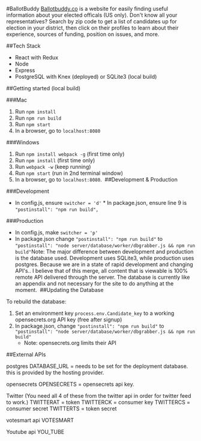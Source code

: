 #BallotBuddy
[Ballotbuddy.co](http://www.ballotbuddy.co/) is a website for easily finding useful information about your elected officals (US only). Don't know all your representatives? Search by zip code to get a list of candidates up for election in your district, then click on their profiles to learn about their experience, sources of funding, position on issues, and more.

##Tech Stack
* React with Redux
* Node
* Express
* PostgreSQL with Knex (deployed) or SQLite3 (local build)

##Getting started (local build)

###Mac
1. Run `npm install`
2. Run `npm run build`
3. Run `npm start`
4. In a browser, go to `localhost:8080`

###Windows

1. Run `npm install webpack -g` (first time only)
2. Run `npm install` (first time only)
3. Run `webpack -w` (keep running)
4. Run `npm start` (run in 2nd terminal window)
5. In a browser, go to `localhost:8080`.
​
##Development & Production

###Development
* In config.js, ensure `switcher = 'd'`
​* In package.json, ensure line 9 is `"postinstall": "npm run build",`

###Production
* In config.js, make `switcher = 'p'`
* In package.json change `"postinstall": "npm run build"` to `"postinstall": "node server/database/worker/dbgrabber.js && npm run build"`
​
Note: The major difference between development and production is the database used. Development uses SQLite3, while production uses postgres.
Because we are in a state of rapid development and changing API's.. I believe that of this merge, all content that is viewable is 100% remote API delivered through the server. The database is currently like an appendix and not necessary for the site to do anything at the moment.
​
​
##Updating the Database

To rebuild the database:
1. Set an environment key `process.env.Candidate_key` to a working opensecrets.org API key (free after signup)
2. In package.json, change `"postinstall": "npm run build"` to `"postinstall": "node server/database/worker/dbgrabber.js && npm run build"`
	* Note: opensecrets.org limits their API


##External APIs

postgres
DATABASE_URL = needs to be set for the deployment database. this is provided by the hosting provider.

opensecrets
OPENSECRETS = opensecrets api key.

Twitter
(You need all 4 of these from the twitter api in order for twitter feed to work.)
TWITTERAT = token
TWITTERCK = consumer key
TWITTERCS = consumer secret
TWITTERTS = token secret

votesmart api
VOTESMART

Youtube api
YOU_TUBE
